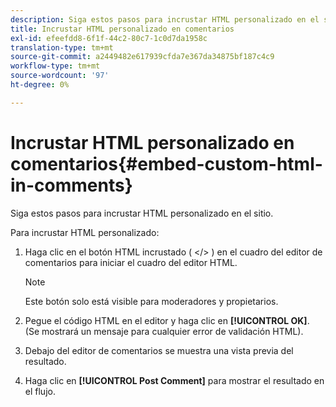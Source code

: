 ```yaml
---
description: Siga estos pasos para incrustar HTML personalizado en el sitio.
title: Incrustar HTML personalizado en comentarios
exl-id: efeefdd8-6f1f-44c2-80c7-1c0d7da1958c
translation-type: tm+mt
source-git-commit: a2449482e617939cfda7e367da34875bf187c4c9
workflow-type: tm+mt
source-wordcount: '97'
ht-degree: 0%

---
```


# Incrustar HTML personalizado en comentarios{#embed-custom-html-in-comments}

Siga estos pasos para incrustar HTML personalizado en el sitio.

Para incrustar HTML personalizado:
1. Haga clic en el botón HTML incrustado ( &lt;/> ) en el cuadro del editor de comentarios para iniciar el cuadro del editor HTML.

   >[!NOTE]
   >
   >Este botón solo está visible para moderadores y propietarios.

1. Pegue el código HTML en el editor y haga clic en **[!UICONTROL OK]**. (Se mostrará un mensaje para cualquier error de validación HTML).
1. Debajo del editor de comentarios se muestra una vista previa del resultado.
1. Haga clic en **[!UICONTROL Post Comment]** para mostrar el resultado en el flujo.
